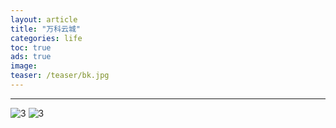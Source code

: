 ```yaml
---
layout: article
title: "万科云城"
categories: life
toc: true
ads: true
image:
teaser: /teaser/bk.jpg
---
```


---


![3](https://github.com/storage201602/storage201602/blob/master/chendong2016/_posts/life/0315_32.jpg?raw=true)
![3](https://github.com/storage201602/storage201602/blob/master/chendong2016/_posts/life/0315_34.jpg?raw=true)
